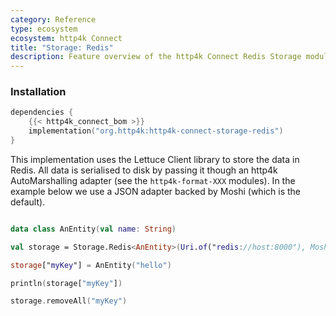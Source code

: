 ```yaml
---
category: Reference
type: ecosystem
ecosystem: http4k Connect
title: "Storage: Redis"
description: Feature overview of the http4k Connect Redis Storage module
---
```


### Installation 

```kotlin
dependencies {
    {{< http4k_connect_bom >}}
    implementation("org.http4k:http4k-connect-storage-redis")
}
```


This implementation uses the Lettuce Client library to store the data in Redis. All data is serialised to disk by
passing it though an http4k AutoMarshalling adapter (see the `http4k-format-XXX` modules). In the example below we use a
JSON adapter backed by Moshi (which is the default).

```kotlin

data class AnEntity(val name: String)

val storage = Storage.Redis<AnEntity>(Uri.of("redis://host:8000"), Moshi)

storage["myKey"] = AnEntity("hello")

println(storage["myKey"])

storage.removeAll("myKey")
```
